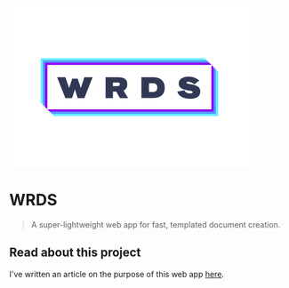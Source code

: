 ![WRDS logo](./logo.svg)

# WRDS
> A super-lightweight web app for fast, templated document creation.

## Read about this project
I've written an article on the purpose of this web app [here](https://bradeneast.com/code/wrds).